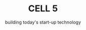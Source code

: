 ---
title: CELL 5
subtitle: building today's start-up technology
image: img/cell5/cell-5-logo-black.svg
bannerImg: img/banner-2.png
text: >
    We will help you to blend a high-value technology team, then partner with you to deliver your start-up or scale-up technology product until your goals are met.
footer: >
    If you are not ready to engage with us yet and have questions or need more convincing, invite us to pitch to you. **[Let us Pitch?](/contact)**
preludes:
  - heading: "People"
    moreLink: "/people"
    text: >
      We are currently [7 people](/people), in a distributed remote team, supported by an extensive freelance network.
      
      
      We have experience delivering start-up products from scratch, and supporting them through launches, pivots and scale-ups. 
      
      
      We blend teams with our clients, providing anywhere between one developer or an entire start-up technology team, including acting CTO.
    imageUrl: "/img/SVG/people-media.svg"

  - heading: "Clients"
    moreLink: "/clients"
    text: > 
      [Our clients](/clients) are small businesses with between 1-50 people. They are either bootstrapping, early-stage start-ups or trying to make strategic IT investment on a limited budget.
      

      They want to get to market rapidly and iteratively and are looking for an experienced, affordable start-up technology partner who can build or extend their product quickly and sustainably.
      
    imageUrl: "/img/SVG/client-media.svg"

  - heading: "Values"
    moreLink: "/values"
    text: >
      We take [our values](/values) seriously. We can tell you stories about how our actions reflect our values, and what influenced us to form them. 
      
      
      They are most useful to help remind us when we go off track, and to help filter [the people](/people) and [the clients](/clients) we choose to work with.
       

    imageUrl: "/img/SVG/values-media.svg"

  - heading: "Process"
    moreLink: "/process"
    text: >
      We are always open to discuss better ways of working. We try to keep the balance right between having a light process that empowers people, and having enough process to stay organized. 
      

      If you have feedback on our process we would really enjoy discussing it. 


    additionalCss: "c-white"
    details:
      - name: Establish Fit & Agree Mission
        id: process-1
        text: >
          Within the first conversation with a client we establish if there is a fit.
      - name: Blend a Team
        id: process-2
        text: >
          The recipe for success always starts with the right team.
      - name: Execute
        id: process-3
        text: >
          When we start to execute we like to empower and trust the team to mostly self-organize to maximize delivery.
      - name: Amplify
        id: process-4
        text: >
          Delivery is not done when the product is launched. It is done when value is created and maximized.
    imageUrl: "/img/SVG/process.svg"
    
  - heading: "Tools & Techniques"
    moreLink: "/tools"
    text: >
      Being a remote-first, small I.T. consultancy means we have tried a lot of [tools](/tools) and are always trying to improve our [techniques](/tools).  
    imageUrl: "/img/SVG/tools-media.svg"
---